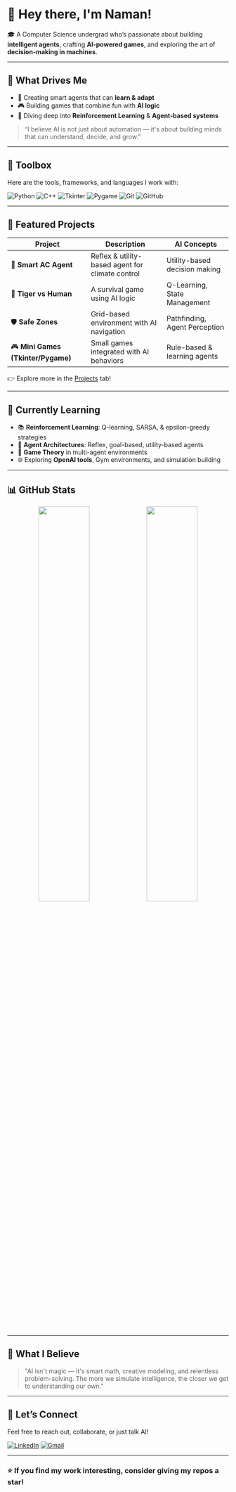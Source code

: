 # 👋 Hey there, I'm Naman!

🎓 A Computer Science undergrad who’s passionate about building **intelligent agents**, crafting **AI-powered games**, and exploring the art of **decision-making in machines**.

---

## 🚀 What Drives Me

- 🤖 Creating smart agents that can **learn & adapt**
- 🎮 Building games that combine fun with **AI logic**
- 🧠 Diving deep into **Reinforcement Learning** & **Agent-based systems**

> “I believe AI is not just about automation — it's about building minds that can understand, decide, and grow.”

---

## 🧰 Toolbox

Here are the tools, frameworks, and languages I work with:

![Python](https://img.shields.io/badge/Python-3670A0?style=for-the-badge&logo=python&logoColor=ffdd54)
![C++](https://img.shields.io/badge/C++-00599C?style=for-the-badge&logo=cplusplus&logoColor=white)
![Tkinter](https://img.shields.io/badge/Tkinter-FFBF00?style=for-the-badge&logo=python&logoColor=black)
![Pygame](https://img.shields.io/badge/Pygame-2C5E1A?style=for-the-badge&logo=pygame&logoColor=white)
![Git](https://img.shields.io/badge/Git-F1502F?style=for-the-badge&logo=git&logoColor=white)
![GitHub](https://img.shields.io/badge/GitHub-181717?style=for-the-badge&logo=github&logoColor=white)

---

## 🎯 Featured Projects

| Project | Description | AI Concepts |
|--------|-------------|-------------|
| 🧠 **Smart AC Agent** | Reflex & utility-based agent for climate control | Utility-based decision making |
| 🐅 **Tiger vs Human** | A survival game using AI logic | Q-Learning, State Management |
| 🛡️ **Safe Zones** | Grid-based environment with AI navigation | Pathfinding, Agent Perception |
| 🎮 **Mini Games (Tkinter/Pygame)** | Small games integrated with AI behaviors | Rule-based & learning agents |

👉 Explore more in the [Projects](https://github.com/N24-7?tab=repositories) tab!

---

## 🌱 Currently Learning

- 📚 **Reinforcement Learning**: Q-learning, SARSA, & epsilon-greedy strategies  
- 🧠 **Agent Architectures**: Reflex, goal-based, utility-based agents  
- 🎲 **Game Theory** in multi-agent environments  
- 🌐 Exploring **OpenAI tools**, Gym environments, and simulation building  

---

## 📊 GitHub Stats

<p align="center">
  <img src="https://github-readme-stats.vercel.app/api?username=N24-7&show_icons=true&theme=tokyonight" width="48%">
  <img src="https://github-readme-stats.vercel.app/api/top-langs/?username=N24-7&layout=compact&theme=tokyonight" width="48%">
</p>

---

## 🧩 What I Believe

> "AI isn't magic — it's smart math, creative modeling, and relentless problem-solving. The more we simulate intelligence, the closer we get to understanding our own."

---

## 🤝 Let’s Connect

Feel free to reach out, collaborate, or just talk AI!

[![LinkedIn](https://img.shields.io/badge/LinkedIn-0072b1?style=for-the-badge&logo=linkedin&logoColor=white)](https://www.linkedin.com/in/naman-mittal)
[![Gmail](https://img.shields.io/badge/Gmail-D14836?style=for-the-badge&logo=gmail&logoColor=white)](mailto:naman.23bcon1232@jecrcu.edu.in)

---

### ⭐️ If you find my work interesting, consider giving my repos a star!
